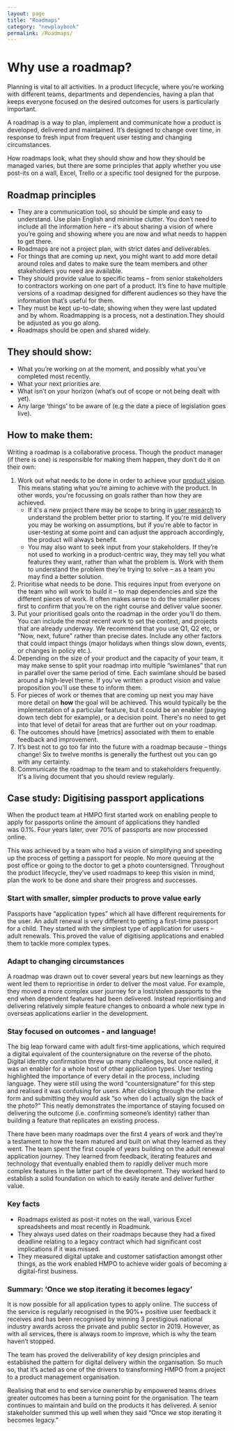 ```yaml
---
layout: page
title: "Roadmaps"
category: "newplaybook"
permalink: /Roadmaps/
---
```

# Why use a roadmap?

Planning is vital to all activities. In a product lifecycle, where you’re working with different teams, departments and dependencies, having a plan that keeps everyone focused on the desired outcomes for users is particularly important.  

A roadmap is a way to plan, implement and communicate how a product is developed, delivered and maintained. It’s designed to change over time, in response to fresh input from frequent user testing and changing circumstances.  

How roadmaps look, what they should show and how they should be managed varies, but there are some principles that apply whether you use post-its on a wall, Excel, Trello or a specific tool designed for the purpose.  

## Roadmap principles 
*   They are a communication tool, so should be simple and easy to understand. Use plain English and minimise clutter. You don’t need to include all the information here – it’s about sharing a vision of where you’re going and showing where you are now and what needs to happen to get there. 
*   Roadmaps are not a project plan, with strict dates and deliverables. 
*   For things that are coming up next, you might want to add more detail around roles and dates to make sure the team members and other stakeholders you need are available. 
*   They should provide value to specific teams – from senior stakeholders to contractors working on one part of a product. It’s fine to have multiple versions of a roadmap designed for different audiences so they have the information that’s useful for them.
*   They must be kept up-to-date, showing when they were last updated and by whom. Roadmapping is a process, not a destination.They should be adjusted as you go along.
*   Roadmaps should be open and shared widely.

## They should show:
*   What you’re working on at the moment, and possibly what you’ve completed most recently. 
*   What your next priorities are.
*   What isn’t on your horizon (what’s out of scope or not being dealt with yet).
*   Any large ‘things’ to be aware of (e.g the date a piece of legislation goes live).

## How to make them:
Writing a roadmap is a collaborative process. Though the product manager (if there is one) is responsible for making them happen, they don't do it on their own:
1. Work out what needs to be done in order to achieve your [product vision]({{site.baseurl}}/playbook/). This means stating what you’re aiming to achieve with the product. In other words, you're focussing on goals rather than how they are achieved. 
    *   If it's a new project there may be scope to bring in [user research]({{site.baseurl}}/playbook/) to understand the problem better prior to starting. If you're mid delivery you may be working on assumptions, but if you’re able to factor in user-testing at some point and can adjust the approach accordingly, the product will always benefit.
    *   You may also want to seek input from your stakeholders. If they’re not used to working in a product-centric way, they may tell you what features they want, rather than what the problem is. Work with them to understand the problem they’re trying to solve – as a team you may find a better solution. 
2. Prioritise what needs to be done. This requires input from everyone on the team who will work to build it – to map dependencies and size the different pieces of work. It often makes sense to do the smaller pieces first to confirm that you're on the right course and deliver value sooner. 
3. Put your prioritised goals onto the roadmap in the order you’ll do them. You can include the most recent work to set the context, and projects that are already underway. We recommend that you use Q1, Q2 etc, or "Now, next, future" rather than precise dates. Include any other factors that could impact things (major holidays when things slow down, events, or changes in policy etc.). 
4. Depending on the size of your product and the capacity of your team, it may make sense to split your roadmap into multiple “swimlanes” that run in parallel over the same period of time. Each swimlane should be based around a high-level theme. If you've written a product vision and value proposition you'll use these to inform them. 
5. For pieces of work or themes that are coming up next you may have more detail on **how** the goal will be achieved. This would typically be the implementation of a particular feature, but it could be an enabler (paying down tech debt for example), or a decision point. There's no need to get into that level of detail for areas that are further out on your roadmap.
6. The outcomes should have [metrics] associated with them to enable feedback and improvement. 
7. It’s best not to go too far into the future with a roadmap because – things change! Six to twelve months is generally the furthest out you can go with any certainty.
8. Communicate the roadmap to the team and to stakeholders frequently. It's a living document that you should review regularly. 


## Case study: Digitising passport applications
When the product team at HMPO first started work on enabling people to apply for passports online the amount of applications they handled was 0.1%. Four years later, over 70% of passports are now processed online.  

This was achieved by a team who had a vision of simplifying and speeding up the process of getting a passport for people. No more queuing at the post office or going to the doctor to get a photo countersigned. Throughout the product lifecycle, they’ve used roadmaps to keep this vision in mind, plan the work to be done and share their progress and successes.  

### Start with smaller, simpler products to prove value early
Passports have “application types” which all have different requirements for the user. An adult renewal is very different to getting a first-time passport for a child. They started with the simplest type of application for users – adult renewals. This proved the value of digitising applications and enabled them to tackle more complex types.  

### Adapt to changing circumstances
A roadmap was drawn out to cover several years but new learnings as they went led them to reprioritise in order to deliver the most value. For example, they moved a more complex user journey for a lost/stolen passports to the end when dependent features had been delivered. Instead reprioritising and delivering relatively simple feature changes to onboard a whole new type in overseas applications earlier in the development. 

### Stay focused on outcomes - and language!
The big leap forward came with adult first-time applications, which required a digital equivalent of the countersignature on the reverse of the photo. Digital identity confirmation threw up many challenges, but once nailed, it was an enabler for a whole host of other application types. User testing highlighted the importance of every detail in the process, including language. They were still using the word “countersignature” for this step and realised it was confusing for users. After clicking through the online form and submitting they would ask “so when do I actually sign the back of the photo?” This neatly demonstrates the importance of staying focused on delivering the outcome (i.e. confirming someone’s identity) rather than building a feature that replicates an existing process.  

There have been many roadmaps over the first 4 years of work and they’re a testament to how the team matured and built on what they learned as they went. The team spent the first couple of years building on the adult renewal application journey. They learned from feedback, iterating features and technology that eventually enabled them to rapidly deliver much more complex features in the latter part of the development. They worked hard to establish a solid foundation on which to easily iterate and deliver further value.  

### Key facts
*   Roadmaps existed as post-it notes on the wall, various Excel spreadsheets and most recently in Roadmunk. 
*   They always used dates on their roadmaps because they had a fixed deadline relating to a legacy contract which had significant cost implications if it was missed.
*   They measured digital uptake and customer satisfaction amongst other things, as the work enabled HMPO to achieve wider goals of becoming a digital-first business. 

### Summary: ‘Once we stop iterating it becomes legacy’
It is now possible for all application types to apply online. The success of the service is regularly recognised in the 90%+ positive user feedback it receives and has been recognised by winning 3 prestigious national industry awards across the private and public sector in 2019. However, as with all services, there is always room to improve, which is why the team haven’t stopped.  

The team has proved the deliverability of key design principles and established the pattern for digital delivery within the organisation. So much so, that it’s acted as one of the drivers to transforming HMPO from a project to a product management organisation.  

Realising that end to end service ownership by empowered teams drives greater outcomes has been a turning point for the organisation. The team continues to maintain and build on the products it has delivered. A senior stakeholder summed this up well when they said “Once we stop iterating it becomes legacy.”
